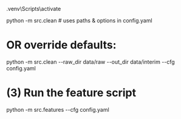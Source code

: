 .venv\Scripts\activate

python -m src.clean # uses paths & options in config.yaml

# OR override defaults:

python -m src.clean --raw_dir data/raw --out_dir data/interim --cfg config.yaml

# (3) Run the feature script

python -m src.features --cfg config.yaml

